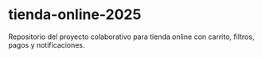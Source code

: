 # tienda-online-2025
Repositorio del proyecto colaborativo para tienda online con carrito, filtros, pagos y notificaciones.
